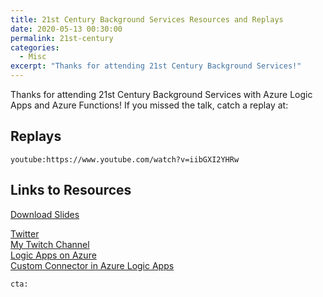 ```yaml
---
title: 21st Century Background Services Resources and Replays
date: 2020-05-13 00:30:00
permalink: 21st-century
categories:
  - Misc
excerpt: "Thanks for attending 21st Century Background Services!"
---
```


Thanks for attending 21st Century Background Services with Azure Logic Apps and Azure Functions!  If you missed the talk, catch a replay at:

## Replays

`youtube:https://www.youtube.com/watch?v=iibGXI2YHRw`  

## Links to Resources

[Download Slides](/pdfs/21stCenturyBackgroundServicesWithAzureLogicAppsAndAzureFunctions.pdf)

[Twitter](https://twitter.com/1kevgriff)  
[My Twitch Channel](https://twitch.tv/1kevgriff)  
[Logic Apps on Azure](https://azure.microsoft.com/en-us/services/logic-apps/)  
[Custom Connector in Azure Logic Apps](https://docs.microsoft.com/en-us/connectors/custom-connectors/create-logic-apps-connector)  

`cta:`
